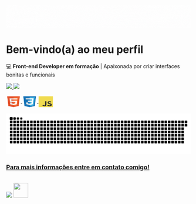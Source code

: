 ![Meu nome animado](nome-animado-gif.gif)
# Bem-vindo(a) ao meu perfil 

💻 **Front-end Developer em formação** | Apaixonada por criar interfaces bonitas e funcionais

<div>
    <a href="https://github.com/luciane003">
   <img height="180em" src="https://github-readme-stats.vercel.app/api?username=luciane003&show_icons=true&theme=tokyonight&include_all_commits=true&count_private=true"/>
   <img height="180em" src="https://github-readme-stats.vercel.app/api/top-langs/?username=luciane003&layout=compact&langs_count=6&theme=tokyonight"/>
</div>
    
<div style="display: inline_block"><br>
  <img align="center" alt="HTML" height="30" width="40" src="https://raw.githubusercontent.com/devicons/devicon/master/icons/html5/html5-original.svg">
  <img align="center" alt="CSS" height="30" width="40" src="https://raw.githubusercontent.com/devicons/devicon/master/icons/css3/css3-original.svg">
  <img align="center" alt="JavaScript" height="30" width="40" src="https://raw.githubusercontent.com/devicons/devicon/master/icons/javascript/javascript-original.svg">
</div>
 
<br>
  <img src="https://raw.githubusercontent.com/luciane003/luciane003/output/snake.svg" alt="Snake animation" />
</div>
 
### Para mais informações entre em contato comigo!
 
<div style="display: inline_block"><br> 
  <a href="https://www.linkedin.com/in/luciane-kellen-bb8279342/" target="_blank"><img src="https://img.shields.io/badge/-LinkedIn-%230077B5?style=for-the-badge&logo=linkedin&logoColor=white" target="_blank"></a>
  <a href="https://wa.me/5517996417374" target="_blank"><img  height="40" width="40" src="https://github.com/user-attachments/assets/da75e70c-b550-4684-8548-ff61fecc7c7e" target="_blank"></a>
</div>
